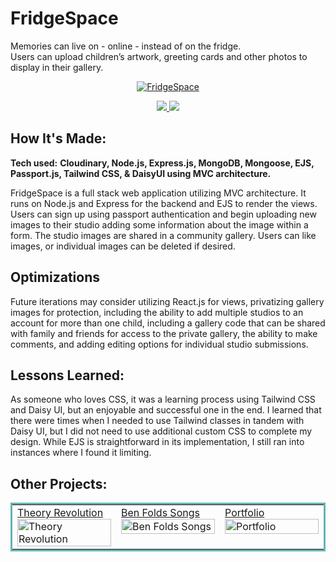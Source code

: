 # FridgeSpace

Memories can live on - online - instead of on the fridge. </br>
Users can upload children’s artwork, greeting cards and other photos to display in their gallery. 

<p align="center">
  <a href="https://fridgespace.fly.dev/" target="_blank">
    <img src="https://user-images.githubusercontent.com/52755177/208049178-6a56b506-55b1-4d30-a2a9-be6ddf9d7907.gif" alt="FridgeSpace"/>
  </a>
</p>

<p align="center">
  <a href="https://github.com/katiehom/fridgespace" target="_blank">
    <img src="https://img.shields.io/static/v1?label=|&message=REPO&color=1f1591&style=plastic&logo=github&logo-color=white"/>
  </a>  
  <a href="https://fridgespace.fly.dev/" target="_blank">
    <img src="https://img.shields.io/static/v1?label=|&message=WEBSITE&color=c90c64&style=plastic"/>
  </a>
</p>


## How It's Made:

**Tech used:** <strong>Cloudinary, Node.js, Express.js, MongoDB, Mongoose, EJS, Passport.js, Tailwind CSS, & DaisyUI using MVC architecture.</strong>

FridgeSpace is a full stack web application utilizing MVC architecture. It runs on Node.js and Express for the backend and EJS to render the views. Users can sign up using passport authentication and begin uploading new images to their studio adding some information about the image within a form. The studio images are shared in a community gallery. Users can like images, or individual images can be deleted if desired.

## Optimizations
Future iterations may consider utilizing React.js for views, privatizing gallery images for protection, including the ability to add multiple studios to an account for more than one child, including a gallery code that can be shared with family and friends for access to the private gallery, the ability to make comments, and adding editing options for individual studio submissions.

## Lessons Learned:

As someone who loves CSS, it was a learning process using Tailwind CSS and Daisy UI, but an enjoyable and successful one in the end. I learned that there were times when I needed to use Tailwind classes in tandem with Daisy UI, but I did not need to use additional custom CSS to complete my design. While EJS is straightforward in its implementation, I still ran into instances where I found it limiting.

## Other Projects:

<table bordercolor="#66b2b2">
  
  <tr>
        <td width="33.3%"  style="align:center;" valign="top">
<a target="_blank" href="https://theoryrevolution.com">Theory Revolution</a>
        <br />
      <a target="_blank" href="https://theoryrevolution.com">
            <img src="https://user-images.githubusercontent.com/52755177/180623890-6179f79a-82f7-4336-bf2f-adaedaa1eb44.gif" width="100%" alt="Theory Revolution"/>
      </a>
    </td>
    <td width="33.3%" valign="top">
<a target="_blank" href="https://github.com/katiehom/ben-folds-api">Ben Folds Songs</a>
      <br />
        <a target="_blank" href="https://github.com/katiehom/ben-folds-api">
          <img src="https://user-images.githubusercontent.com/52755177/186995784-efe50111-b278-425a-ba54-aac9779028d7.gif" width="100%" alt="Ben Folds Songs"/>
        </a>
    </td>
    <td width="33.3%" valign="top">
<a target="_blank" href="https://github.com/katiehom/katie-hom">Portfolio</a>
        <br />
        <a target="_blank" href="https://github.com/katiehom/katie-hom">
          <img src="https://user-images.githubusercontent.com/52755177/180623739-fbf4f9ef-d1e2-4cb3-8717-0f139b4af221.gif" width="100%" alt="Portfolio"/>
        </a>
    </td>
  </tr>
</table>

